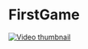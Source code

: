 # FirstGame

[![Video thumbnail](https://youtu.be/aVJyz-EB-F8/0.jpg)](https://youtu.be/aVJyz-EB-F8)
